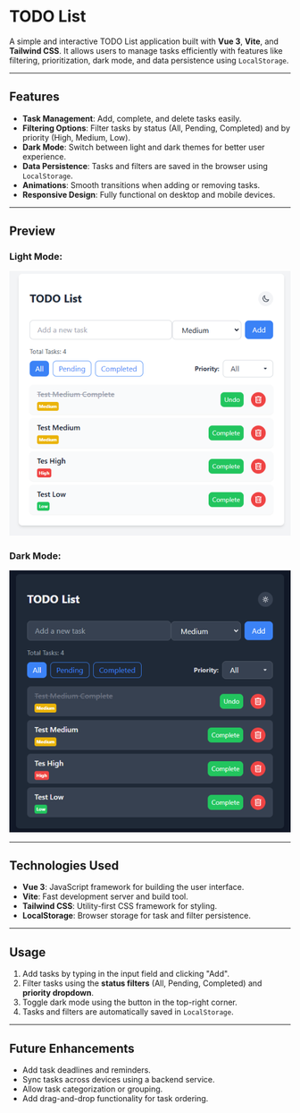 # TODO List

A simple and interactive TODO List application built with **Vue 3**, **Vite**, and **Tailwind CSS**. It allows users to manage tasks efficiently with features like filtering, prioritization, dark mode, and data persistence using `LocalStorage`.

---

## Features

- **Task Management**: Add, complete, and delete tasks easily.
- **Filtering Options**: Filter tasks by status (All, Pending, Completed) and by priority (High, Medium, Low).
- **Dark Mode**: Switch between light and dark themes for better user experience.
- **Data Persistence**: Tasks and filters are saved in the browser using `LocalStorage`.
- **Animations**: Smooth transitions when adding or removing tasks.
- **Responsive Design**: Fully functional on desktop and mobile devices.

---

## Preview

### Light Mode:
![Light Mode Screenshot](./src/assets/screenshots/light-todo-list.png)

### Dark Mode:
![Dark Mode Screenshot](./src/assets/screenshots/dark-todo-list.png)

---

## Technologies Used

- **Vue 3**: JavaScript framework for building the user interface.
- **Vite**: Fast development server and build tool.
- **Tailwind CSS**: Utility-first CSS framework for styling.
- **LocalStorage**: Browser storage for task and filter persistence.

---

## Usage

1. Add tasks by typing in the input field and clicking "Add".
2. Filter tasks using the **status filters** (All, Pending, Completed) and **priority dropdown**.
3. Toggle dark mode using the button in the top-right corner.
4. Tasks and filters are automatically saved in `LocalStorage`.

---

## Future Enhancements

- Add task deadlines and reminders.
- Sync tasks across devices using a backend service.
- Allow task categorization or grouping.
- Add drag-and-drop functionality for task ordering.